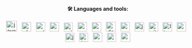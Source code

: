 
<div align="center ">
<h4>🛠 Languages and tools:</h4>
  <img src="https://cdn.jsdelivr.net/gh/devicons/devicon/icons/java/java-plain-wordmark.svg" height="29" alt="java logo"  />
  <img width="5" />
  <img src="https://skillicons.dev/icons?i=php" height="25" alt="php logo"  />
  <img width="5" />
  <img src="https://cdn.jsdelivr.net/gh/devicons/devicon/icons/python/python-original.svg" height="25" alt="python logo"  />
  <img width="5" />
  <img src="https://skillicons.dev/icons?i=spring" height="25" alt="spring logo"  />
  <img width="5" />
  <img src="https://skillicons.dev/icons?i=selenium" height="24" alt="selenium logo"  />
  <img width="5" />
  <img src="https://cdn.jsdelivr.net/gh/devicons/devicon/icons/mysql/mysql-original-wordmark.svg" height="25" alt="mysql logo"  />
  <img width="5" />
  <img src="https://cdn.jsdelivr.net/gh/devicons/devicon/icons/postgresql/postgresql-plain-wordmark.svg" height="25" alt="postgresql logo"  />
  <img width="5" />
  <img src="https://cdn.jsdelivr.net/gh/devicons/devicon/icons/docker/docker-plain-wordmark.svg" height="26" alt="docker logo"  />
  <img width="5" />
  <img src="https://cdn.jsdelivr.net/gh/devicons/devicon/icons/composer/composer-original.svg" height="25" alt="composer logo"  />
  <img width="5" />
  <img src="https://cdn.jsdelivr.net/gh/devicons/devicon/icons/jenkins/jenkins-original.svg" height="25" alt="jenkins logo"  />
  <img width="5" />
  <img src="https://cdn.jsdelivr.net/gh/devicons/devicon/icons/git/git-original.svg" height="25" alt="git logo"  />
  <img width="5" />
  <img src="https://cdn.jsdelivr.net/gh/devicons/devicon/icons/linux/linux-original.svg" height="25" alt="linux logo"  />
  <img width="5" />
  <img src="https://cdn.jsdelivr.net/gh/devicons/devicon/icons/angularjs/angularjs-original.svg" height="25" alt="angularjs logo"  />
  <img width="5" />
  <img src="https://skillicons.dev/icons?i=js" height="24" alt="javascript logo"  />
  <img width="5" />
  <img src="https://cdn.simpleicons.org/html5/E54F26" height="24" alt="html5 logo"  />
  <img width="5" />
  <img src="https://cdn.jsdelivr.net/gh/devicons/devicon/icons/apache/apache-original.svg" height="25" alt="apache logo"  />
  <img width="5" />
  <img src="https://skillicons.dev/icons?i=kafka" height="24" alt="apachekafka logo"  />
  <img width="5" />
  <img src="https://cdn.jsdelivr.net/gh/devicons/devicon/icons/arduino/arduino-original.svg" height="25" alt="arduino logo"  />
</div>









